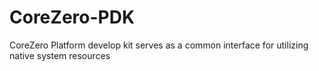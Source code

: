 # CoreZero-PDK
CoreZero Platform develop kit serves as a common interface for utilizing native system resources
